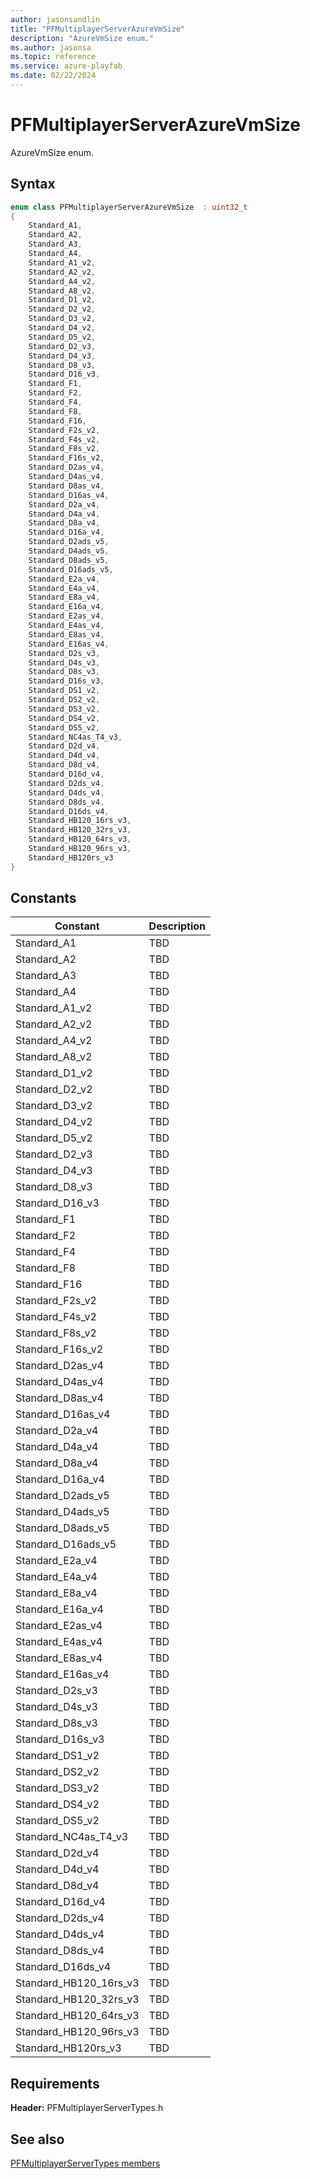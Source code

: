 ```yaml
---
author: jasonsandlin
title: "PFMultiplayerServerAzureVmSize"
description: "AzureVmSize enum."
ms.author: jasonsa
ms.topic: reference
ms.service: azure-playfab
ms.date: 02/22/2024
---
```


# PFMultiplayerServerAzureVmSize  

AzureVmSize enum.    

## Syntax  
  
```cpp
enum class PFMultiplayerServerAzureVmSize  : uint32_t  
{  
    Standard_A1,  
    Standard_A2,  
    Standard_A3,  
    Standard_A4,  
    Standard_A1_v2,  
    Standard_A2_v2,  
    Standard_A4_v2,  
    Standard_A8_v2,  
    Standard_D1_v2,  
    Standard_D2_v2,  
    Standard_D3_v2,  
    Standard_D4_v2,  
    Standard_D5_v2,  
    Standard_D2_v3,  
    Standard_D4_v3,  
    Standard_D8_v3,  
    Standard_D16_v3,  
    Standard_F1,  
    Standard_F2,  
    Standard_F4,  
    Standard_F8,  
    Standard_F16,  
    Standard_F2s_v2,  
    Standard_F4s_v2,  
    Standard_F8s_v2,  
    Standard_F16s_v2,  
    Standard_D2as_v4,  
    Standard_D4as_v4,  
    Standard_D8as_v4,  
    Standard_D16as_v4,  
    Standard_D2a_v4,  
    Standard_D4a_v4,  
    Standard_D8a_v4,  
    Standard_D16a_v4,  
    Standard_D2ads_v5,  
    Standard_D4ads_v5,  
    Standard_D8ads_v5,  
    Standard_D16ads_v5,  
    Standard_E2a_v4,  
    Standard_E4a_v4,  
    Standard_E8a_v4,  
    Standard_E16a_v4,  
    Standard_E2as_v4,  
    Standard_E4as_v4,  
    Standard_E8as_v4,  
    Standard_E16as_v4,  
    Standard_D2s_v3,  
    Standard_D4s_v3,  
    Standard_D8s_v3,  
    Standard_D16s_v3,  
    Standard_DS1_v2,  
    Standard_DS2_v2,  
    Standard_DS3_v2,  
    Standard_DS4_v2,  
    Standard_DS5_v2,  
    Standard_NC4as_T4_v3,  
    Standard_D2d_v4,  
    Standard_D4d_v4,  
    Standard_D8d_v4,  
    Standard_D16d_v4,  
    Standard_D2ds_v4,  
    Standard_D4ds_v4,  
    Standard_D8ds_v4,  
    Standard_D16ds_v4,  
    Standard_HB120_16rs_v3,  
    Standard_HB120_32rs_v3,  
    Standard_HB120_64rs_v3,  
    Standard_HB120_96rs_v3,  
    Standard_HB120rs_v3  
}  
```  
  
## Constants  
  
| Constant | Description |
| --- | --- |
| Standard_A1 | TBD   |  
| Standard_A2 | TBD   |  
| Standard_A3 | TBD   |  
| Standard_A4 | TBD   |  
| Standard_A1_v2 | TBD   |  
| Standard_A2_v2 | TBD   |  
| Standard_A4_v2 | TBD   |  
| Standard_A8_v2 | TBD   |  
| Standard_D1_v2 | TBD   |  
| Standard_D2_v2 | TBD   |  
| Standard_D3_v2 | TBD   |  
| Standard_D4_v2 | TBD   |  
| Standard_D5_v2 | TBD   |  
| Standard_D2_v3 | TBD   |  
| Standard_D4_v3 | TBD   |  
| Standard_D8_v3 | TBD   |  
| Standard_D16_v3 | TBD   |  
| Standard_F1 | TBD   |  
| Standard_F2 | TBD   |  
| Standard_F4 | TBD   |  
| Standard_F8 | TBD   |  
| Standard_F16 | TBD   |  
| Standard_F2s_v2 | TBD   |  
| Standard_F4s_v2 | TBD   |  
| Standard_F8s_v2 | TBD   |  
| Standard_F16s_v2 | TBD   |  
| Standard_D2as_v4 | TBD   |  
| Standard_D4as_v4 | TBD   |  
| Standard_D8as_v4 | TBD   |  
| Standard_D16as_v4 | TBD   |  
| Standard_D2a_v4 | TBD   |  
| Standard_D4a_v4 | TBD   |  
| Standard_D8a_v4 | TBD   |  
| Standard_D16a_v4 | TBD   |  
| Standard_D2ads_v5 | TBD   |  
| Standard_D4ads_v5 | TBD   |  
| Standard_D8ads_v5 | TBD   |  
| Standard_D16ads_v5 | TBD   |  
| Standard_E2a_v4 | TBD   |  
| Standard_E4a_v4 | TBD   |  
| Standard_E8a_v4 | TBD   |  
| Standard_E16a_v4 | TBD   |  
| Standard_E2as_v4 | TBD   |  
| Standard_E4as_v4 | TBD   |  
| Standard_E8as_v4 | TBD   |  
| Standard_E16as_v4 | TBD   |  
| Standard_D2s_v3 | TBD   |  
| Standard_D4s_v3 | TBD   |  
| Standard_D8s_v3 | TBD   |  
| Standard_D16s_v3 | TBD   |  
| Standard_DS1_v2 | TBD   |  
| Standard_DS2_v2 | TBD   |  
| Standard_DS3_v2 | TBD   |  
| Standard_DS4_v2 | TBD   |  
| Standard_DS5_v2 | TBD   |  
| Standard_NC4as_T4_v3 | TBD   |  
| Standard_D2d_v4 | TBD   |  
| Standard_D4d_v4 | TBD   |  
| Standard_D8d_v4 | TBD   |  
| Standard_D16d_v4 | TBD   |  
| Standard_D2ds_v4 | TBD   |  
| Standard_D4ds_v4 | TBD   |  
| Standard_D8ds_v4 | TBD   |  
| Standard_D16ds_v4 | TBD   |  
| Standard_HB120_16rs_v3 | TBD   |  
| Standard_HB120_32rs_v3 | TBD   |  
| Standard_HB120_64rs_v3 | TBD   |  
| Standard_HB120_96rs_v3 | TBD   |  
| Standard_HB120rs_v3 | TBD   |  
  
  
## Requirements  
  
**Header:** PFMultiplayerServerTypes.h
  
## See also  
[PFMultiplayerServerTypes members](../pfmultiplayerservertypes_members.md)  

  
  
